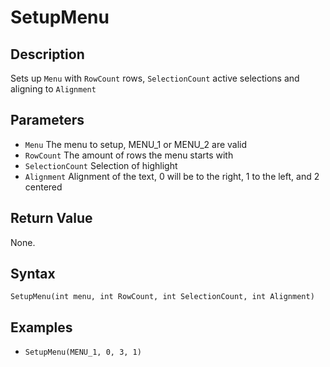 # SetupMenu

## Description
Sets up `Menu` with `RowCount` rows, `SelectionCount` active selections and aligning to `Alignment`

## Parameters
- `Menu`
The menu to setup, MENU_1 or MENU_2 are valid
- `RowCount`
The amount of rows the menu starts with
- `SelectionCount`
Selection of highlight
- `Alignment`
Alignment of the text, 0 will be to the right, 1 to the left, and 2 centered


## Return Value
None.

## Syntax
```SetupMenu(int menu, int RowCount, int SelectionCount, int Alignment)```

## Examples
- ```SetupMenu(MENU_1, 0, 3, 1)```